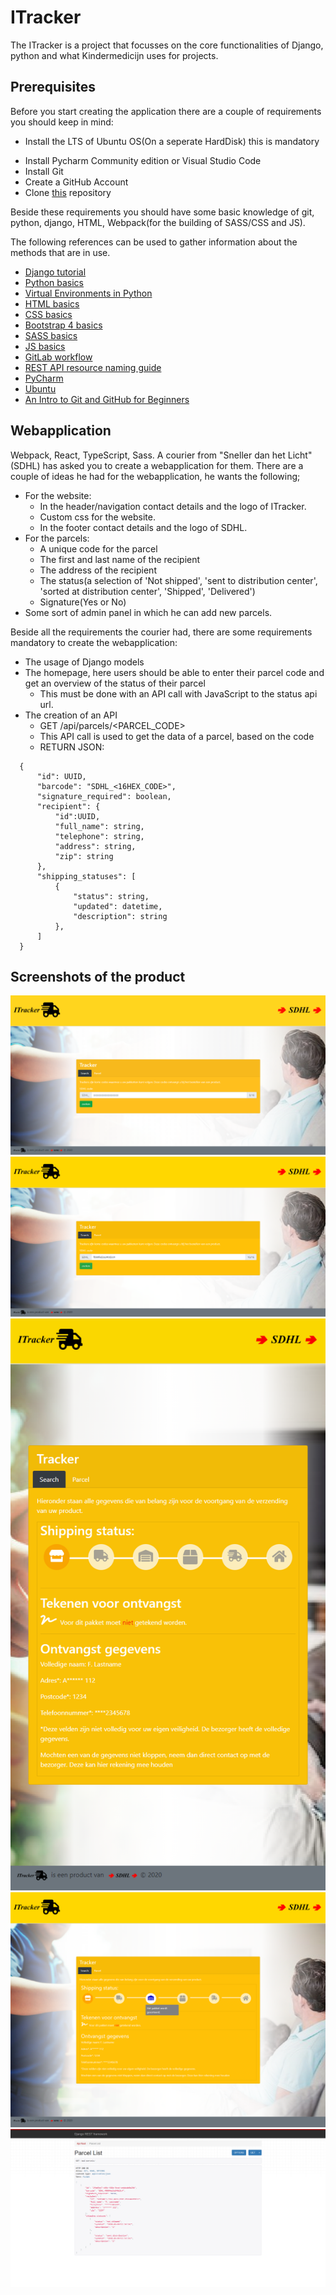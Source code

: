 # ITracker
The ITracker is a project that focusses on the core functionalities of 
Django, python and  what Kindermedicijn uses for projects.  
  
## Prerequisites
Before you start creating the application there are a couple of 
requirements you should keep in mind:
* Install the LTS of Ubuntu OS(On a seperate HardDisk) this is mandatory
- Install Pycharm Community edition or Visual Studio Code
- Install Git
- Create a GitHub Account
- Clone [this](https://gitlab.com/SetaHoefnagel/itracker.git) repository

Beside these requirements you should have some basic knowledge of git, 
python, django, HTML, Webpack(for the building of SASS/CSS and JS). 

The following references can be used to gather information about the 
methods that are in use.
* [Django tutorial](https://docs.djangoproject.com/en/2.1/intro/tutorial01/)
* [Python basics](https://www.w3schools.com/python/) 
* [Virtual Environments in Python](https://uoa-eresearch.github.io/eresearch-cookbook/recipe/2014/11/26/python-virtual-env/)
* [HTML basics](https://www.w3schools.com/html/) 
* [CSS basics](https://www.w3schools.com/css/) 
* [Bootstrap 4 basics](https://www.w3schools.com/bootstrap4/)
* [SASS basics](https://www.w3schools.com/sass/) 
* [JS basics](https://www.w3schools.com/js/) 
* [GitLab workflow](https://docs.gitlab.com/ee/workflow/gitlab_flow.html)
* [REST API resource naming guide](https://restfulapi.net/resource-naming/)
* [PyCharm](https://www.jetbrains.com/help/pycharm/quick-start-guide.html)
* [Ubuntu](https://help.ubuntu.com/stable/ubuntu-help/getting-started.html.en)
* [An Intro to Git and GitHub for Beginners](https://product.hubspot.com/blog/git-and-github-tutorial-for-beginners)

## Webapplication
Webpack, React, TypeScript, Sass.
A courier from "Sneller dan het Licht"(SDHL) has asked you to create a 
webapplication for them. 
There are a couple of ideas he had for the webapplication, he wants the 
following;  
* For the website: 
  * In the header/navigation contact details and the logo of ITracker. 
  * Custom css for the website. 
  * In the footer contact details and the logo of SDHL. 
* For the parcels: 
  * A unique code for the parcel
  * The first and last name of the recipient
  * The address of the recipient
  * The status(a selection of 'Not shipped', 'sent to distribution center', 'sorted at distribution center', 'Shipped', 'Delivered') 
  * Signature(Yes or No)
* Some sort of admin panel in which he can add new parcels. 

Beside all the requirements the courier had, there are some requirements mandatory to create the webapplication: 
* The usage of Django models
* The homepage, here users should be able to enter their parcel code and get an overview of the status of their parcel
  * This must be done with an API call with JavaScript to the status api url. 
* The creation of an API
  * GET /api/parcels/<PARCEL_CODE>
  * This API call is used to get the data of a parcel, based on the code
  * RETURN JSON: 
```
  {
      "id": UUID,
      "barcode": "SDHL_<16HEX_CODE>",
      "signature_required": boolean,
      "recipient": {
          "id":UUID,
          "full_name": string,
          "telephone": string,
          "address": string,
          "zip": string
      },
      "shipping_statuses": [
          {
              "status": string,
              "updated": datetime,
              "description": string
          },
      ]
  }
```

## Screenshots of the product
<img src="./images/homescreen.png" >
<img src="./images/parcel-request.png" >
<img src="./images/mobile.png" >
<img src="./images/parcel-response.png" >
<img src="./images/parcel-api example.png" >
  
